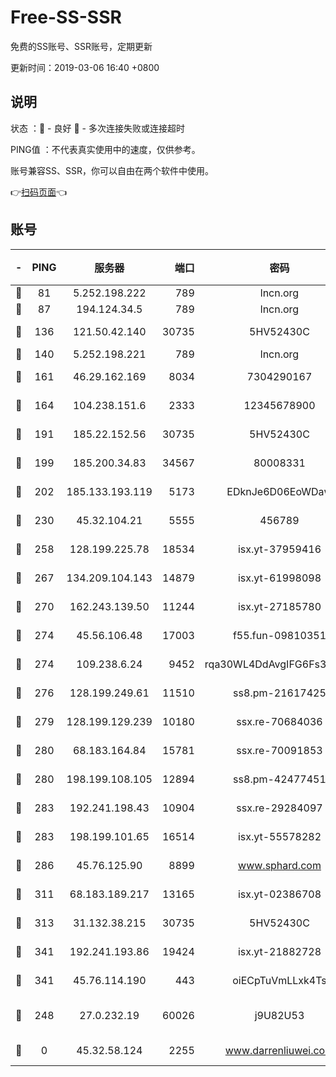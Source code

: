 # Free-SS-SSR

免费的SS账号、SSR账号，定期更新

更新时间：2019-03-06 16:40 +0800

## 说明

状态     ：🙂 - 良好 🙁 - 多次连接失败或连接超时

PING值   ：不代表真实使用中的速度，仅供参考。

账号兼容SS、SSR，你可以自由在两个软件中使用。

👉[扫码页面](https://liesauer.github.io/Free-SS-SSR/)👈

## 账号

|-|PING|服务器|端口|密码|加密方式|区域|
|:----:|:----:|:-----:|-----:|:----:|:----:|:----:|
|🙂|81|5.252.198.222|789|lncn.org|rc4|JP|
|🙂|87|194.124.34.5|789|lncn.org|rc4|JP|
|🙂|136|121.50.42.140|30735|5HV52430C|aes-256-cfb|JP|
|🙂|140|5.252.198.221|789|lncn.org|rc4|JP|
|🙂|161|46.29.162.169|8034|7304290167|aes-256-cfb|RU|
|🙂|164|104.238.151.6|2333|12345678900|aes-256-cfb|JP|
|🙂|191|185.22.152.56|30735|5HV52430C|aes-256-cfb|RU|
|🙂|199|185.200.34.83|34567|80008331|aes-256-cfb|US|
|🙂|202|185.133.193.119|5173|EDknJe6D06EoWDaw|aes-256-cfb|US|
|🙂|230|45.32.104.21|5555|456789|aes-256-cfb|SG|
|🙂|258|128.199.225.78|18534|isx.yt-37959416|aes-256-cfb|SG|
|🙂|267|134.209.104.143|14879|isx.yt-61998098|aes-256-cfb|SG|
|🙂|270|162.243.139.50|11244|isx.yt-27185780|aes-256-cfb|US|
|🙂|274|45.56.106.48|17003|f55.fun-09810351|aes-256-cfb|US|
|🙂|274|109.238.6.24|9452|rqa30WL4DdAvgIFG6Fs3znzTa|aes-256-cfb|FR|
|🙂|276|128.199.249.61|11510|ss8.pm-21617425|aes-256-cfb|SG|
|🙂|279|128.199.129.239|10180|ssx.re-70684036|aes-256-cfb|SG|
|🙂|280|68.183.164.84|15781|ssx.re-70091853|aes-256-cfb|US|
|🙂|280|198.199.108.105|12894|ss8.pm-42477451|aes-256-cfb|US|
|🙂|283|192.241.198.43|10904|ssx.re-29284097|aes-256-cfb|US|
|🙂|283|198.199.101.65|16514|isx.yt-55578282|aes-256-cfb|US|
|🙂|286|45.76.125.90|8899|www.sphard.com|aes-256-cfb|JP|
|🙂|311|68.183.189.217|13165|isx.yt-02386708|aes-256-cfb|SG|
|🙂|313|31.132.38.215|30735|5HV52430C|aes-256-cfb|US|
|🙂|341|192.241.193.86|19424|isx.yt-21882728|aes-256-cfb|US|
|🙂|341|45.76.114.190|443|oiECpTuVmLLxk4Ts|aes-256-cfb|AU|
|🙁|248|27.0.232.19|60026|j9U82U53|xchacha20-ietf-poly1305|HK|
|🙁|0|45.32.58.124|2255|www.darrenliuwei.com|aes-256-cfb|JP|
